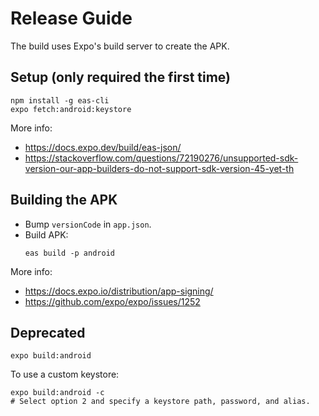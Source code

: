 # Release Guide

The build uses Expo's build server to create the APK.

## Setup (only required the first time)

```
npm install -g eas-cli
expo fetch:android:keystore
```

More info:
- https://docs.expo.dev/build/eas-json/
- https://stackoverflow.com/questions/72190276/unsupported-sdk-version-our-app-builders-do-not-support-sdk-version-45-yet-th


## Building the APK

- Bump `versionCode` in `app.json`.
- Build APK:
  ```
  eas build -p android
  ```

More info:
- https://docs.expo.io/distribution/app-signing/
- https://github.com/expo/expo/issues/1252



## Deprecated

```
expo build:android
```

To use a custom keystore:
```
expo build:android -c
# Select option 2 and specify a keystore path, password, and alias.
```
